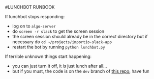 #LUNCHBOT RUNBOOK

If lunchbot stops responding:
* log on to `algo-server`
* do `screen -r slack` to get the screen session
* the screen session should already be in the correct directory but if necessary do `cd ~/projects/importio-slack-app`
* restart the bot by running `python lunchbot.py`

If terrible unknown things start happening:
* you can just turn it off, it _is_ just lunch after all...
* but if you must, the code is on the `dev` branch of [this repo](https://github.com/apriltuesday/importio-slack-app/tree/dev), have fun